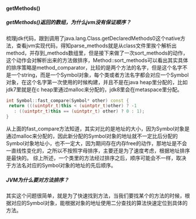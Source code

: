 #### getMethods()

##### getMethods()返回的数组，为什么jvm没有保证顺序？

梳理jdk代码，跟到调用了java.lang.Class.getDeclaredMethods0这个native方法，查看jvm实现代码，得知parse_methods就是从class文件里挨个解析出method，并存到_methods数组里，但是接下来做了一次sort_methods的动作，这个动作会对解析出来的方法做排序，Method::sort_methods可以看出其实具体的排序策略是method_comparator，比较的是两个方法的名字，但是这个名字不是一个string，而是一个Symbol对象，每个类或者方法名字都会对应一个Symbol对象，在这个名字第一次使用的时候构建，并且不是在java heap里分配的，比如jdk7里就是在c heap里通过malloc来分配的，jdk8里会在metaspace里分配。

```c++
int Symbol::fast_compare(Symbol* other) const {
 return (((uintptr_t)this < (uintptr_t)other) ? -1
   : ((uintptr_t)this == (uintptr_t) other) ? 0 : 1);
}
```
从上面的fast_compare方法知道，其实对比的是地址的大小，因为Symbol对象是通过malloc来分配的，因此新分配的Symbol对象的地址就不一定比后分配的Symbol对象地址小，也不一定大，因为期间存在内存free的动作，那地址是不会一直线性变化的，之所以不按照字母排序，主要还是为了速度考虑，根据地址排序是最快的。
综上所述，一个类里的方法经过排序之后，顺序可能会不一样，取决于方法名对应的Symbol对象的地址的先后顺序。

##### JVM为什么要对方法排序？

其实这个问题很简单，就是为了快速找到方法，当我们要找某个的方法的时候，根据对应的Symbol对象，能根据对象的地址使用二分查找的算法快速定位到具体的方法。